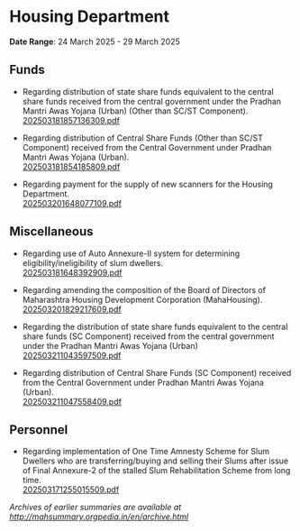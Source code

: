 # Housing Department

**Date Range**: 24 March 2025 - 29 March 2025


## Funds
- Regarding distribution of state share funds equivalent to the central share funds received from the central government under the Pradhan Mantri Awas Yojana (Urban) (Other than SC/ST Component).\
  [202503181857136309.pdf](https://gr.maharashtra.gov.in/Site/Upload/Government%20Resolutions/English/202503181857136309.pdf)

- Regarding distribution of Central Share Funds (Other than SC/ST Component) received from the Central Government under Pradhan Mantri Awas Yojana (Urban).\
  [202503181854185809.pdf](https://gr.maharashtra.gov.in/Site/Upload/Government%20Resolutions/English/202503181854185809.pdf)

- Regarding payment for the supply of new scanners for the Housing Department.\
  [202503201648077109.pdf](https://gr.maharashtra.gov.in/Site/Upload/Government%20Resolutions/English/202503201648077109.pdf)

## Miscellaneous
- Regarding use of Auto Annexure-II system for determining eligibility/ineligibility of slum dwellers.\
  [202503181648392909.pdf](https://gr.maharashtra.gov.in/Site/Upload/Government%20Resolutions/English/202503181648392909.pdf)

- Regarding amending the composition of the Board of Directors of Maharashtra Housing Development Corporation (MahaHousing).\
  [202503201829217609.pdf](https://gr.maharashtra.gov.in/Site/Upload/Government%20Resolutions/English/202503201829217609.pdf)

- Regarding the distribution of state share funds equivalent to the central share funds (SC Component) received from the central government under the Pradhan Mantri Awas Yojana (Urban)\
  [202503211043597509.pdf](https://gr.maharashtra.gov.in/Site/Upload/Government%20Resolutions/English/202503211043597509.pdf)

- Regarding distribution of Central Share Funds (SC Component) received from the Central Government under Pradhan Mantri Awas Yojana (Urban).\
  [202503211047558409.pdf](https://gr.maharashtra.gov.in/Site/Upload/Government%20Resolutions/English/202503211047558409.pdf)

## Personnel
- Regarding implementation of One Time Amnesty Scheme for Slum Dwellers who are transferring/buying and selling their Slums after issue of Final Annexure-2 of the stalled Slum Rehabilitation Scheme from long time.\
  [202503171255015509.pdf](https://gr.maharashtra.gov.in/Site/Upload/Government%20Resolutions/English/202503171255015509.pdf)


*Archives of earlier summaries are available at http://mahsummary.orgpedia.in/en/archive.html*